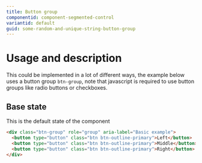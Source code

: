 ```yaml
---
title: Button group
componentid: component-segmented-control
variantid: default
guid: some-random-and-unique-string-button-group
---
```

# Usage and description
This could be implemented in a lot of different ways, the example below uses a button group `btn-group`, note that javascript is required to use button groups like radio buttons or checkboxes. 

## Base state
This is the default state of the component
```html
<div class="btn-group" role="group" aria-label="Basic example">
  <button type="button" class="btn btn-outline-primary">Left</button>
  <button type="button" class="btn btn-outline-primary">Middle</button>
  <button type="button" class="btn btn-outline-primary">Right</button>
</div>
```
